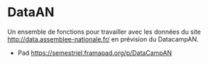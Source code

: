 # DataAN

Un ensemble de fonctions pour travailler avec les données du site http://data.assemblee-nationale.fr/ en prévision du DatacampAN. 

- Pad https://semestriel.framapad.org/p/DataCampAN

